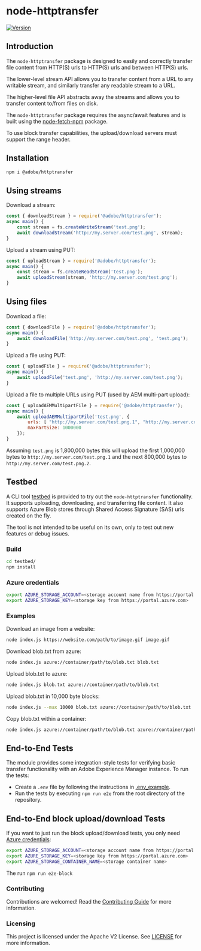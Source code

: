 # node-httptransfer

[![Version](https://img.shields.io/npm/v/@adobe/httptransfer.svg)](https://npmjs.org/package/@adobe/httptransfer)

## Introduction

The `node-httptransfer` package is designed to easily and correctly transfer file content from HTTP(S) urls to HTTP(S) urls and between HTTP(S) urls.

The lower-level stream API allows you to transfer content from a URL to any writable stream, and similarly transfer any readable stream to a URL.

The higher-level file API abstracts away the streams and allows you to transfer content to/from files on disk.

The `node-httptransfer` package requires the async/await features and is built using the [node-fetch-npm](https://www.npmjs.com/package/node-fetch-npm) package.

To use block transfer capabilities, the upload/download servers must support the range header.

## Installation

```bash
npm i @adobe/httptransfer
```

## Using streams

Download a stream:

```javascript
const { downloadStream } = require('@adobe/httptransfer');
async main() {
    const stream = fs.createWriteStream('test.png');
    await downloadStream('http://my.server.com/test.png', stream);
}
```

Upload a stream using PUT:

```javascript
const { uploadStream } = require('@adobe/httptransfer');
async main() {
    const stream = fs.createReadStream('test.png');
    await uploadStream(stream, 'http://my.server.com/test.png');
}
```

## Using files

Download a file:

```javascript
const { downloadFile } = require('@adobe/httptransfer');
async main() {
    await downloadFile('http://my.server.com/test.png', 'test.png');
}
```

Upload a file using PUT:

```javascript
const { uploadFile } = require('@adobe/httptransfer');
async main() {
    await uploadFile('test.png', 'http://my.server.com/test.png');
}
```

Upload a file to multiple URLs using PUT (used by AEM multi-part upload):

```javascript
const { uploadAEMMultipartFile } = require('@adobe/httptransfer');
async main() {
    await uploadAEMMultipartFile('test.png', {
        urls: [ "http://my.server.com/test.png.1", "http://my.server.com/test.png.2" ],
        maxPartSize: 1000000
    });
}
```

Assuming `test.png` is 1,800,000 bytes this will upload the first 1,000,000 bytes to `http://my.server.com/test.png.1` and the next 800,000 bytes to `http://my.server.com/test.png.2`.

## Testbed

A CLI tool [testbed](./testbed/index.js) is provided to try out the `node-httptransfer` functionality. It supports uploading, downloading, and transferring file content. It also supports Azure Blob stores through Shared Access Signature (SAS) urls created on the fly.

The tool is not intended to be useful on its own, only to test out new features or debug issues.

### Build

```bash
cd testbed/
npm install
```

### Azure credentials

```bash
export AZURE_STORAGE_ACCOUNT=<storage account name from https://portal.azure.com>
export AZURE_STORAGE_KEY=<storage key from https://portal.azure.com>
```

### Examples

Download an image from a website:

```bash
node index.js https://website.com/path/to/image.gif image.gif
```

Download blob.txt from azure:

```bash
node index.js azure://container/path/to/blob.txt blob.txt
```

Upload blob.txt to azure:

```bash
node index.js blob.txt azure://container/path/to/blob.txt
```

Upload blob.txt in 10,000 byte blocks:

```bash
node index.js --max 10000 blob.txt azure://container/path/to/blob.txt
```

Copy blob.txt within a container:

```bash
node index.js azure://container/path/to/blob.txt azure://container/path/to/target.txt
```

## End-to-End Tests

The module provides some integration-style tests for verifying basic transfer functionality
with an Adobe Experience Manager instance. To run the tests:

* Create a `.env` file by following the instructions in [.env_example](./e2e/.env_example).
* Run the tests by executing `npm run e2e` from the root directory of the repository.

## End-to-End block upload/download Tests
If you want to just run the block upload/download tests, you only need [Azure credentials](#Azure-credentials):

```bash
export AZURE_STORAGE_ACCOUNT=<storage account name from https://portal.azure.com>
export AZURE_STORAGE_KEY=<storage key from https://portal.azure.com>
export AZURE_STORAGE_CONTAINER_NAME=<storage container name>
```

The run `npm run e2e-block`

### Contributing

Contributions are welcomed! Read the [Contributing Guide](./.github/CONTRIBUTING.md) for more information.

### Licensing

This project is licensed under the Apache V2 License. See [LICENSE](LICENSE) for more information.
